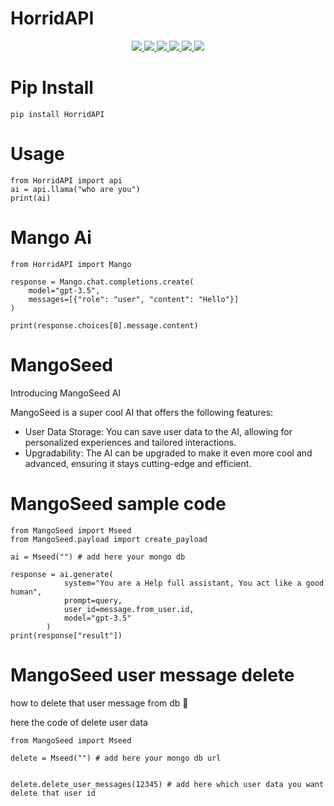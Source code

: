 # HorridAPI

<p align="center">
    <a href="https://github.com/Mishel-tg/HorridAPI">
        <img src="https://img.shields.io/github/repo-size/Mishel-tg/HorridAPI?color=red&logo=github&logoColor=green&style=flat" />
    </a>
    <a href="https://github.com/Mishel-tg/HorridAPI/commits/main">
        <img src="https://img.shields.io/github/last-commit/Mishel-tg/HorridAPI?color=brown&logo=github&logoColor=green&style=flat" />
    </a>
    <a href="https://github.com/Mishel-tg/HorridAPI/issues">
        <img src="https://img.shields.io/github/issues/Mishel-tg/HorridAPI?color=blueviolet&logo=github&logoColor=green&style=flat" />
    </a>
    <a href="https://github.com/Mishel-tg/HorridAPI/fork">
        <img src="https://img.shields.io/github/forks/Mishel-tg/HorridAPI?color=orange&logo=github&logoColor=green&style=flat" />
    </a>
    <a href="https://github.com/Mishel-tg/HorridAPI/stargazers">
        <img src="https://img.shields.io/github/stars/Mishel-tg/HorridAPI?color=yellow&logo=github&logoColor=green&style=flat" />
    </a>
    <a href="https://pypi.org/project/HorridAPI/">
        <img src="https://img.shields.io/pypi/v/HorridAPI?color=yellow&label=HorridAPI&logo=python&logoColor=blue&style=flat" />
    </a>
</p>

# Pip Install

``` 
pip install HorridAPI
```


# Usage
```
from HorridAPI import api
ai = api.llama("who are you")
print(ai)
```

# Mango Ai
```
from HorridAPI import Mango

response = Mango.chat.completions.create(
    model="gpt-3.5",
    messages=[{"role": "user", "content": "Hello"}]
)

print(response.choices[0].message.content)
```

# MangoSeed 

Introducing MangoSeed AI

MangoSeed is a super cool AI that offers the following features:

* User Data Storage: You can save user data to the AI, allowing for personalized experiences and tailored interactions.
* Upgradability: The AI can be upgraded to make it even more cool and advanced, ensuring it stays cutting-edge and efficient.

# MangoSeed sample code

```
from MangoSeed import Mseed
from MangoSeed.payload import create_payload

ai = Mseed("") # add here your mongo db

response = ai.generate(
            system="You are a Help full assistant, You act like a good human",
            prompt=query,
            user_id=message.from_user.id,
            model="gpt-3.5"
        )
print(response["result"])
```

# MangoSeed user message delete

how to delete that user message from db 🤔

here the code of delete user data 

```
from MangoSeed import Mseed

delete = Mseed("") # add here your mongo db url


delete.delete_user_messages(12345) # add here which user data you want delete that user id
```
